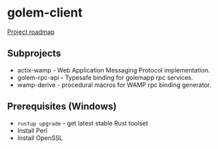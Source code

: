 # golem-client

[Project roadmap](https://docs.google.com/document/d/1h1pUB-LT6YwozfqX9rAO7vrgzM5CaGGr9WsePeZ95C8) 

## Subprojects

* actix-wamp - Web Application Messaging Protocol implementation. 
* golem-rpc-api - Typesafe binding for golemapp rpc services.
* wamp-derive - procedural macros for WAMP rpc binding generator.

## Prerequisites (Windows)

* `rustup upgrade` - get latest stable Rust toolset
* Install Perl
* Install OpenSSL
